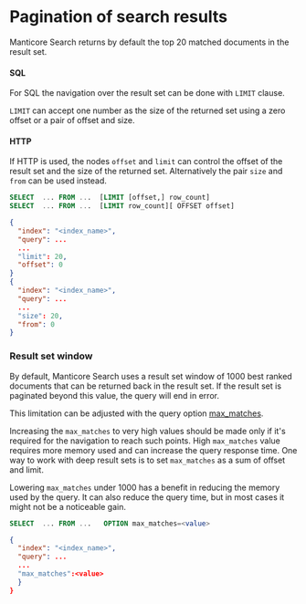 # Pagination of search results

<!-- example general -->

Manticore Search returns by default the top 20 matched documents in the result set.

#### SQL
For SQL the navigation over the result set can be done with `LIMIT` clause.

`LIMIT` can accept one number as the size of the returned set using a zero offset or a pair of offset and size.

#### HTTP
If HTTP is used, the nodes `offset` and `limit` can control the offset of the result set and the size of the returned set. Alternatively the pair `size` and `from` can be used instead.

<!-- intro -->

<!-- request SQL -->

```sql
SELECT  ... FROM ...  [LIMIT [offset,] row_count]
SELECT  ... FROM ...  [LIMIT row_count][ OFFSET offset]
```


<!-- request HTTP -->

```json
{
  "index": "<index_name>",
  "query": ...
  ...  
  "limit": 20,
  "offset": 0
}
{
  "index": "<index_name>",
  "query": ...
  ...  
  "size": 20,
  "from": 0
}
```

<!-- end -->

<!-- example maxMatches -->
### Result set window

By default, Manticore Search uses a result set window of 1000 best ranked documents that can be returned back in the result set. If the result set is paginated beyond this value, the query will end in error.

This limitation can be adjusted with the query option [max_matches](../Searching/Options.md#max_matches).

Increasing the `max_matches` to very high values should be made only if it's required for the navigation to reach such points. High `max_matches` value requires more memory used and can increase the query response time. One way to work with deep result sets is to set `max_matches` as a sum of offset and limit.

Lowering `max_matches` under 1000 has a benefit in reducing the memory used by the query. It can also reduce the query time, but in most cases it might not be a noticeable gain.

<!-- intro -->


<!-- request SQL -->

```sql
SELECT  ... FROM ...   OPTION max_matches=<value>
```


<!-- request HTTP -->


```json
{
  "index": "<index_name>",
  "query": ...
  ...
  "max_matches":<value>
  }
}

```

<!-- end -->
